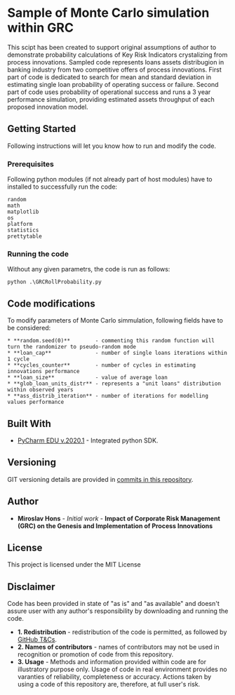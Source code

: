 # Sample of Monte Carlo simulation within GRC

This scipt has been created to support original assumptions of author to demonstrate probability calculations of Key Risk Indicators crystalizing from process innovations. Sampled code represents loans assets distribugion in banking industry from two competitive offers of process innovations. First part of code is dedicated to search for mean and standard deviation in estimating single loan probability of operating success or failure. Second part of code uses probability of operational success and runs a 3 year performance simulation, providing estimated assets throughput of each proposed innovation model.

## Getting Started

Following instructions will let you know how to run and modify the code.

### Prerequisites

Following python modules (if not already part of host modules) have to installed to successfully run the code:

```
random
math	
matplotlib
os
platform
statistics
prettytable
```

### Running the code

Without any given parametrs, the code is run as follows:

```
python .\GRCRollProbability.py
```

## Code modifications

To modify parameters of Monte Carlo simmulation, following fields have to be considered:

```
* **random.seed(0)**		- commenting this random function will turn the randomizer to pseudo-random mode
* **loan_cap**				- number of single loans iterations within 1 cycle
* **cycles_counter**		- number of cycles in estimating innovations performance
* **loan_size**				- value of average loan
* **glob_loan_units_distr**	- represents a "unit loans" distribution within observed years
* **ass_distrib_iteration**	- number of iterations for modelling values performance
```

## Built With

* [PyCharm EDU v.2020.1](https://blog.jetbrains.com/pycharm/2020/04/pycharm-2020-1-out-now/) - Integrated python SDK.


## Versioning

GIT versioning details are provided in [commits in this repository](https://github.com/Mirris/Miroslav-Hons---Monte-Carlo-in-GRC/commits/master).

## Author

* **Miroslav Hons** - *Initial work* - **Impact of Corporate Risk Management (GRC) on the Genesis and Implementation of Process Innovations**


## License

This project is licensed under the MIT License

## Disclaimer

Code has been provided in state of "as is" and "as available" and doesn't assure user with any author's responsibility by downloading and running the code.

* **1. Redistribution** - redistribution of the code is permitted, as followed by [GitHub T&Cs](https://help.github.com/en/github/site-policy/github-terms-of-service).
* **2. Names of contributors** - names of contributors may not be used in recognition or promotion of code from this repository.
* **3. Usage** - Methods and information provided within code are for illustratory purpose only. Usage of code in real environment provides no varanties of reliability, completeness or accuracy. Actions taken by using a code of this repository are, therefore, at full user's risk.